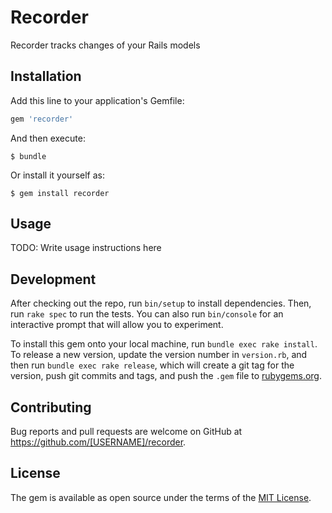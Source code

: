 # Recorder

Recorder tracks changes of your Rails models

## Installation

Add this line to your application's Gemfile:

```ruby
gem 'recorder'
```

And then execute:

    $ bundle

Or install it yourself as:

    $ gem install recorder

## Usage

TODO: Write usage instructions here

## Development

After checking out the repo, run `bin/setup` to install dependencies. Then, run `rake spec` to run the tests. You can also run `bin/console` for an interactive prompt that will allow you to experiment.

To install this gem onto your local machine, run `bundle exec rake install`. To release a new version, update the version number in `version.rb`, and then run `bundle exec rake release`, which will create a git tag for the version, push git commits and tags, and push the `.gem` file to [rubygems.org](https://rubygems.org).

## Contributing

Bug reports and pull requests are welcome on GitHub at https://github.com/[USERNAME]/recorder.


## License

The gem is available as open source under the terms of the [MIT License](http://opensource.org/licenses/MIT).

